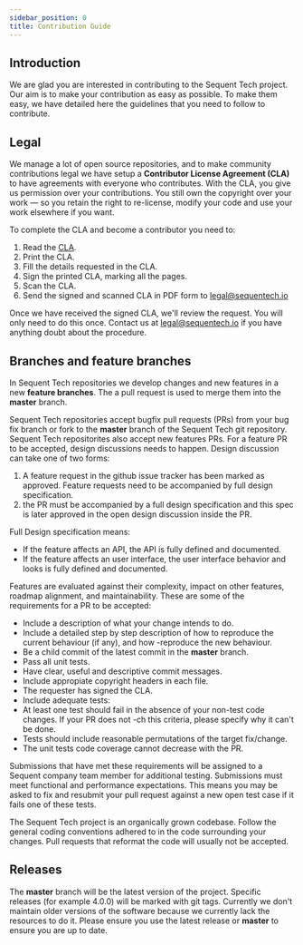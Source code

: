 ```yaml
---
sidebar_position: 0
title: Contribution Guide
---
```


## Introduction

We are glad you are interested in contributing to the Sequent Tech project. Our 
aim is to make your contribution as easy as possible. To make them easy, we 
have detailed here the guidelines that you need to follow to contribute.

## Legal

We manage a lot of open source repositories, and to make community contributions 
legal we have setup a **Contributor License Agreement (CLA)** to have agreements 
with everyone who contributes. With the CLA, you give us permission over your 
contributions. You still own the copyright over your work — so you retain the 
right to re-license, modify your code and use your work elsewhere if you want.

To complete the CLA and become a contributor you need to:

1.  Read the [CLA](./assets/AV_CLA_1.0.pdf).
2.  Print the CLA.
3.  Fill the details requested in the CLA.
4.  Sign the printed CLA, marking all the pages.
5.  Scan the CLA.
6.  Send the signed and scanned CLA in PDF form to [legal@sequentech.io](mailto:legal@sequentech.io)

Once we have received the signed CLA, we'll review the request. You will only 
need to do this once. Contact us at [legal@sequentech.io](mailto:legal@sequentech.io) 
if you have anything doubt about the procedure.

## Branches and feature branches

In Sequent Tech repositories we develop changes and new features in a new 
**feature branches**. The a pull request is used to merge them into the 
**master** branch.

Sequent Tech repositories accept bugfix pull requests (PRs) from your bug fix 
branch or fork to the **master** branch of the Sequent Tech git repository. 
Sequent Tech repositorites also accept new features PRs. For a feature PR to 
be accepted, design discussions needs to happen. Design discussion can take 
one of two forms:
1. A feature request in the github issue tracker has been marked as approved. 
Feature requests need to be accompanied by full design specification.
2. the PR must be accompanied by a full design specification and this spec is 
later approved in the open design discussion inside the PR.

Full Design specification means:

- If the feature affects an API, the API is fully defined and documented.
- If the feature affects an user interface, the user interface behavior and 
looks is fully defined and documented.

Features are evaluated against their complexity, impact on other features, 
roadmap alignment, and maintainability. These are some of the requirements for 
a PR to be accepted:

- Include a description of what your change intends to do.
- Include a detailed step by step description of how to reproduce the current 
behaviour (if any), and how -reproduce the new behaviour.
- Be a child commit of the latest commit in the **master** branch.
- Pass all unit tests.
- Have clear, useful and descriptive commit messages.
- Include appropiate copyright headers in each file.
- The requester has signed the CLA.
- Include adequate tests:
 - At least one test should fail in the absence of your non-test code changes. 
 If your PR does not  -ch this criteria, please specify why it can't be done.
 - Tests should include reasonable permutations of the target fix/change.
 - The unit tests code coverage cannot decrease with the PR.

Submissions that have met these requirements will be assigned to a Sequent 
company team member for additional testing. Submissions must meet functional 
and performance expectations. This means you may be asked to fix and resubmit
your pull request against a new open test case if it fails one of these tests.

The Sequent Tech project is an organically grown codebase. Follow the general
coding conventions adhered to in the code surrounding your changes. Pull
requests that reformat the code will usually not be accepted.

## Releases

The **master** branch will be the latest version of the project. Specific 
releases (for example 4.0.0) will be marked with git tags. Currently we don't
maintain older versions of the software because we currently lack the resources
to do it. Please ensure you use the latest release or **master** to ensure you
are up to date.

